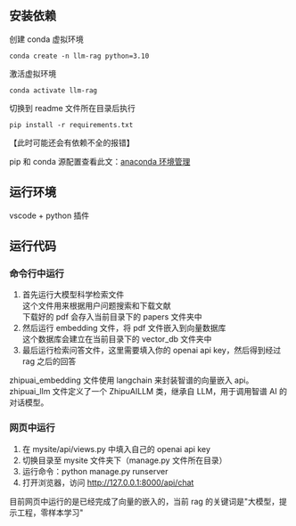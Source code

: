 ## 安装依赖

创建 conda 虚拟环境

```
conda create -n llm-rag python=3.10
```

激活虚拟环境

```
conda activate llm-rag
```

切换到 readme 文件所在目录后执行

```
pip install -r requirements.txt
```

【此时可能还会有依赖不全的报错】

pip 和 conda 源配置查看此文：[anaconda 环境管理](https://www.yuque.com/u39067637/maezfz/syzlisxdbqmp7k6s)

## 运行环境

vscode + python 插件

## 运行代码

### 命令行中运行

1. 首先运行大模型科学检索文件  
   这个文件用来根据用户问题搜索和下载文献  
   下载好的 pdf 会存入当前目录下的 papers 文件夹中
2. 然后运行 embedding 文件，将 pdf 文件嵌入到向量数据库  
   这个数据库会建立在当前目录下的 vector_db 文件夹中
3. 最后运行检索问答文件，这里需要填入你的 openai api key，然后得到经过 rag 之后的回答

zhipuai_embedding 文件使用 langchain 来封装智谱的向量嵌入 api。  
zhipuai_llm 文件定义了一个 ZhipuAILLM 类，继承自 LLM，用于调用智谱 AI 的对话模型。

### 网页中运行

1. 在 mysite/api/views.py 中填入自己的 openai api key
2. 切换目录至 mysite 文件夹下（manage.py 文件所在目录）
3. 运行命令：python manage.py runserver
4. 打开浏览器，访问 http://127.0.0.1:8000/api/chat

目前网页中运行的是已经完成了向量的嵌入的，当前 rag 的关键词是"大模型，提示工程，零样本学习"

